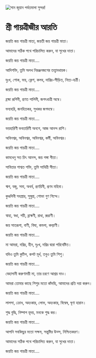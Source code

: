 ![সান জুয়ান পর্বতমালা সুন্দর!](lib/assets/images/artis/img.png "সান জুয়ান পর্বতমালা")

# শ্রী গায়ত্রীজীর আরতি

জয়তি জয় গায়ত্রী মাতা, জয়তী জয় গায়ত্রী মাতা।

আমাদের সঠিক পথে পরিচালিত করুন, যা সুখের দাতা।

জয়তি জয় গায়ত্রী মাতা....

আদিশক্তি, তুমি অলখ নিরঞ্জনজগের তত্ত্বাবধায়ক।

দুঃখ, শোক, ভয়, ক্লেশ, কলহ, দারিদ্র-পীড়িত, নিত্য-হর্ত্রী।

জয়তি জয় গায়ত্রী মাতা....

ব্রহ্মা রূপিনী, প্রণত পালিনী, জগৎধাত্রী অম্বে।

ভব্যহরি, জনহিতকর, সুখকর জগদম্বে।

জয়তি জয় গায়ত্রী মাতা....

ভয়হারিণী ভবতারিণী অনগে, আজ আনন্দ রাশি।

অবিনশ্বর, অবিনশ্বর, অবিনশ্বর, কর্মী, অবিনশ্বর।

জয়তি জয় গায়ত্রী মাতা....

কামধেনু সত চিৎ আনন্দ, জয় গঙ্গা গীতা।

সাবিতার শাশ্বত শক্তি, তুমি সাবিত্রী সীতা।

জয়তি জয় গায়ত্রী মাতা....

ঋগ, যজু, সমা, অথর্ব, প্রণয়িনী, প্রণব মহিমা।

কুণ্ডলিনী সহস্ত্রার, সুষুম্না, শোভা গুণ গিম্মে।

জয়তি জয় গায়ত্রী মাতা....

স্বাহা, স্বধা, শচী, ব্রাহ্মণী, রাধা, রুদ্রাণী।

জয় সাতরূপা, বাণী, বিঘা, কমলা, কল্যাণী।

জয়তি জয় গায়ত্রী মাতা....

মা আমরা, দরিদ্র, হীন, দুঃখ, দরিদ্র দ্বারা পরিবেষ্টিত।

যদিও তুমি কুটিল, কপট মূর্খ, তবুও তুমি শিশু।

জয়তি জয় গায়ত্রী মাতা....

স্নেহাসানী করুণাময়ী মা, তার চরণে আশ্রয় দাও।

আমরা তোমার কাছে শিশুর মতো কাঁদছি, আমাদের প্রতি দয়া করুন।

জয়তি জয় গায়ত্রী মাতা....

লালসা, ক্রোধ, অহংকার, লোভ, অহংকার, বিদ্বেষ, ঘৃণা হারান।

শুদ্ধ বুদ্ধি, নিষ্পাপ হৃদয়, মনকে শুদ্ধ কর।

জয়তি জয় গায়ত্রী মাতা....

আপনি সবকিছুর মতো সক্ষম, সন্তুষ্টির উত্স, নিশ্চিতকরণ।

আমাদের সঠিক পথে পরিচালিত করুন, যা সুখের দাতা।

জয়তি জয় গায়ত্রী মাতা....